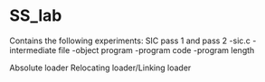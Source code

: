 # SS_lab
Contains the following experiments:
SIC pass 1 and pass 2
  -sic.c
  -intermediate file
  -object program
  -program code
  -program length

Absolute loader
Relocating loader/Linking loader
